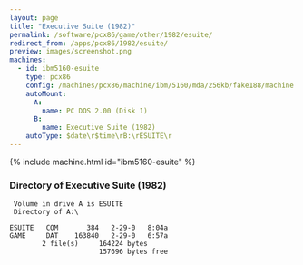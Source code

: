 ```yaml
---
layout: page
title: "Executive Suite (1982)"
permalink: /software/pcx86/game/other/1982/esuite/
redirect_from: /apps/pcx86/1982/esuite/
preview: images/screenshot.png
machines:
  - id: ibm5160-esuite
    type: pcx86
    config: /machines/pcx86/machine/ibm/5160/mda/256kb/fake188/machine.xml
    autoMount:
      A:
        name: PC DOS 2.00 (Disk 1)
      B:
        name: Executive Suite (1982)
    autoType: $date\r$time\rB:\rESUITE\r
---
```


{% include machine.html id="ibm5160-esuite" %}

### Directory of Executive Suite (1982)

     Volume in drive A is ESUITE
     Directory of A:\

    ESUITE   COM       384   2-29-0   8:04a
    GAME     DAT    163840   2-29-0   6:57a
            2 file(s)     164224 bytes
                          157696 bytes free
